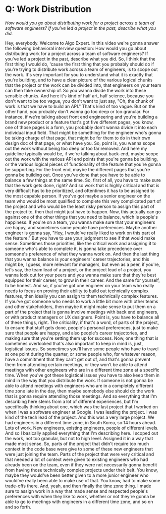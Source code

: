 # Q: Work Distribution


*How would you go about distributing work for a project across a team of software engineers? If you've led a project in the past, describe what you did.*


Hey, everybody.
Welcome to Algo Expert.
In this video we're gonna answer the following behavioral interview question: How would you go about distributing work for a project across a team of software engineers?
If you've led a project in the past, describe what you did.
So, I think that the first thing I would do, 'cause the first thing that you probably should do if you're trying to distribute work across a team of engineers, is to scope out the work.
It's very important for you to understand what it is exactly that you're building, and to have a clear picture of the various logical chunks that the project or the work can be divided into, that engineers on your team can then take ownership of.
So you wanna divide the work into these sensible chunks.
And here it's kind of half art, half science, because you don't want to be too vague, you don't want to just say, "Oh, the chunk of work is that we have to build an API."
That's kind of too vague.
But on the other hand, you probably don't wanna go too deep or too granular.
For instance, if we're talking about front end engineering and you're building a brand new product or a feature that's got five different pages, you know, one of those pages is a form, you probably don't wanna divide it into each individual input field.
That might be something for the engineer who's gonna be taking charge of that page, that might be for them to do in their own design doc of that page, or what have you.
So, point is, you wanna scope out the work without being too deep or too far removed.
And here my guideline typically would be, if we're talking about back-end, maybe scope out the work with the various API end points that you're gonna be building, or the various logical pieces of functionality of the feature that you're gonna be supporting.
For the front end, maybe the different pages that you're gonna be building out.
Once you've done that you have to be able to balance a few things at the same time.
So, first of all, you have to make sure that the work gets done, right?
And so work that is highly critical and that is very difficult has to be prioritized, and oftentimes it has to be assigned to the most capable person.
If you've got maybe a senior engineer on the team who would be most qualified to complete this very complicated part of the project and who would be the least risky person to assign this part of the project to, then that might just have to happen.
Now, this actually can go against one of the other things that you need to balance, which is people's happiness.
If you're on a team, you wanna make sure that your engineers are happy, and sometimes some people have preferences.
Maybe another engineer is gonna say, "Hey, I would've really liked to work on this part of the feature."
But you have to use your judgment to see if that would make sense.
Sometimes those priorities, like the critical work and assigning it to someone who's able to complete it, is gonna take precedence over someone's preference of what they wanna work on.
And then the last thing that you wanna balance is your engineers' career trajectories, and this might be, I guess, more relevant for managers, but even as a peer, if you're, let's say, the team lead of a project, or the project lead of a project, you wanna look out for your peers and you wanna make sure that they're best equipped for their career, to grow in their career.
And the same for yourself, to be honest.
And so, if you've got one engineer on your team who really needs to focus on proving their ability to build out technically complex features, then ideally you can assign to them technically complex features.
If you've got someone who needs to work a little bit more with other teams and other stakeholders, then maybe it might make sense to put them on a part of the project that is gonna involve meetings with back end engineers, or with product managers or UX designers.
Point is, you have to balance all of these things, right.
The criticality, if that's a word, of parts of the project, to ensure that stuff gets done, people's personal preferences, just to make sure that people are happy, and also people's career trajectories, and making sure that you're setting them up for success.
Now, one thing that is sometimes overlooked that's also important to keep in mind is, just, logistical issues. So sometimes you'll have some people who have to travel at one point during the quarter, or some people who, for whatever reason, have a commitment that they can't get out of, and that's gonna prevent them from attending certain meetings, or they won't be able to attend meetings with other engineers who are in a different time zone at a specific time.
When you've got these logistical issues you have to also keep them in mind in the way that you distribute the work.
If someone is not gonna be able to attend meetings with engineers who are in a completely different time zone late in the day, then maybe somebody else should do the work that is gonna require attending those meetings.
And so everything that I'm describing here stems from a lot of different experiences, but I'm specifically thinking about one, which was the last project that I worked on when I was a software engineer at Google.
I was leading the project.
I was kind of the tech lead of the project.
And this was a very large project.
We had engineers in a different time zone, in South Korea, so 14 hours ahead.
Lots of work.
New engineers, existing engineers, people of different levels.
And so I basically applied everything that I'm describing here.
I scoped out the work, not too granular, but not to high level.
Assigned it in a way that made most sense.
So, parts of the project that didn't require too much context in the code base were give to some of these new engineers that were just joining the team.
Parts of the project that were very critical and that needed a lot of context were given to existing engineers who had already been on the team, even if they were not necessarily gonna benefit from having those technically complex projects under their belt.
You know, maybe they would've been better given to a more junior engineer who would've really been able to make use of that.
You know, had to make some trade-offs there. And, yeah, and then finally the time zone thing.
I made sure to assign work in a way that made sense and respected people's preferences with when they like to work, whether or not they're gonna be able to go to meetings with engineers in a different time zone, and so on and so forth.